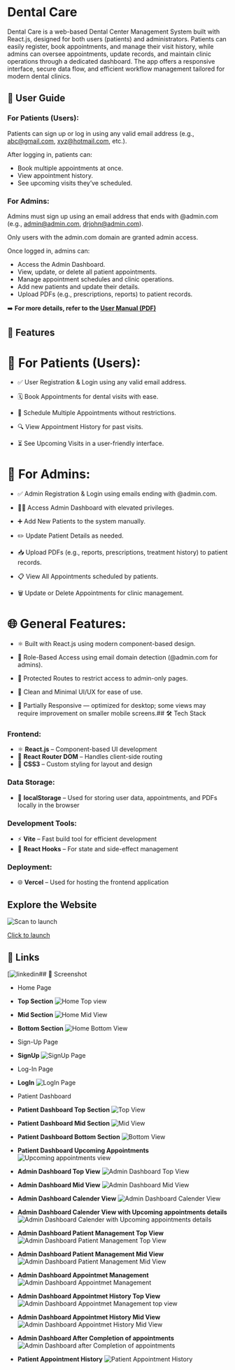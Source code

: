 
# Dental Care
Dental Care is a web-based Dental Center Management System built with React.js, designed for both users (patients) and administrators. Patients can easily register, book appointments, and manage their visit history, while admins can oversee appointments, update records, and maintain clinic operations through a dedicated dashboard. The app offers a responsive interface, secure data flow, and efficient workflow management tailored for modern dental clinics.

## 👥 User Guide

### For Patients (Users):
Patients can sign up or log in using any valid email address (e.g., abc@gmail.com, xyz@hotmail.com, etc.).

After logging in, patients can:

* Book multiple appointments at once.
* View appointment history.
* See upcoming visits they’ve scheduled.

### For Admins:
Admins must sign up using an email address that ends with @admin.com (e.g., admin@admin.com, drjohn@admin.com).

Only users with the admin.com domain are granted admin access.

Once logged in, admins can:

* Access the Admin Dashboard.
* View, update, or delete all patient appointments.
* Manage appointment schedules and clinic operations.
* Add new patients and update their details.
* Upload PDFs (e.g., prescriptions, reports) to patient records.

➡️ **For more details, refer to the [User Manual (PDF)](./path-to-your-pdf.pdf)**  

## 🚀 Features

# 🦷 For Patients (Users):
* ✅ User Registration & Login using any valid email address.

* 🗓️ Book Appointments for dental visits with ease.

* 📅 Schedule Multiple Appointments without restrictions.

* 🔍 View Appointment History for past visits.

* ⏳ See Upcoming Visits in a user-friendly interface.

# 🔐 For Admins:
* ✅ Admin Registration & Login using emails ending with @admin.com.

* 🧑‍⚕️ Access Admin Dashboard with elevated privileges.

* ➕ Add New Patients to the system manually.

* ✏️ Update Patient Details as needed.

* 📥 Upload PDFs (e.g., reports, prescriptions, treatment history) to patient records.

* 📋 View All Appointments scheduled by patients.

* 🗑️ Update or Delete Appointments for clinic management.

# 🌐 General Features:
* ⚛️ Built with React.js using modern component-based design.

* 🧠 Role-Based Access using email domain detection (@admin.com for admins).

* 🔐 Protected Routes to restrict access to admin-only pages.

* 🎨 Clean and Minimal UI/UX for ease of use.

* 📱 Partially Responsive — optimized for desktop; some views may require improvement on smaller mobile screens.## 🛠️ Tech Stack

### Frontend:
- ⚛️ **React.js** – Component-based UI development
- 🧭 **React Router DOM** – Handles client-side routing
- 💅 **CSS3** – Custom styling for layout and design

### Data Storage:
- 💾 **localStorage** – Used for storing user data, appointments, and PDFs locally in the browser

### Development Tools:
- ⚡ **Vite** – Fast build tool for efficient development
- 🧪 **React Hooks** – For state and side-effect management

### Deployment:
- 🌐 **Vercel** – Used for hosting the frontend application


## Explore the Website


![Scan to launch](https://github.com/RahulRouchanGogoi/Dental-Center-Management-using-ReactJs/blob/main/Readme%20Images/Dental%20Care%20QR.png)

[Click to launch](https://dental-center-management-using-reac.vercel.app/)
## 🔗 Links

[![linkedin](https://www.linkedin.com/in/rahul-rouchan-gogoi-04072001r)## 📸 Screenshot

* Home Page
- **Top Section** ![Home Top view](https://github.com/RahulRouchanGogoi/Dental-Center-Management-using-ReactJs/blob/main/Readme%20Images/Home%20Top%20Image.png)

- **Mid Section** ![Home Mid View](https://github.com/RahulRouchanGogoi/Dental-Center-Management-using-ReactJs/blob/main/Readme%20Images/Home%20Mid%20Image.png)

- **Bottom Section** ![Home Bottom View](https://github.com/RahulRouchanGogoi/Dental-Center-Management-using-ReactJs/blob/main/Readme%20Images/Home%20Bottom%20Image.png)

* Sign-Up Page
- **SignUp** ![SignUp Page](https://github.com/RahulRouchanGogoi/Dental-Center-Management-using-ReactJs/blob/main/Readme%20Images/Sign-Up.png)

* Log-In Page
- **LogIn** ![LogIn Page](https://github.com/RahulRouchanGogoi/Dental-Center-Management-using-ReactJs/blob/main/Readme%20Images/Log-In.png)

* Patient Dashboard
- **Patient Dashboard Top Section** ![Top View](https://github.com/RahulRouchanGogoi/Dental-Center-Management-using-ReactJs/blob/main/Readme%20Images/Patient-home-screen-top-img.png)

- **Patient Dashboard Mid Section** ![Mid View](https://github.com/RahulRouchanGogoi/Dental-Center-Management-using-ReactJs/blob/main/Readme%20Images/Patient-home-screen-mid-img.png)

- **Patient Dashboard Bottom Section** ![Bottom View](https://github.com/RahulRouchanGogoi/Dental-Center-Management-using-ReactJs/blob/main/Readme%20Images/Patient-home-screen-bottom-img.png)

- **Patient Dashboard Upcoming Appointments** ![Upcoming appointments view](https://github.com/RahulRouchanGogoi/Dental-Center-Management-using-ReactJs/blob/main/Readme%20Images/Patient-home-screen-appointmet-img.png)

- **Admin Dashboard Top View** ![Admin Dashboard Top View](https://github.com/RahulRouchanGogoi/Dental-Center-Management-using-ReactJs/blob/main/Readme%20Images/Admin%20Dashboard%20Top%20Image.png)

- **Admin Dashboard Mid View** ![Admin Dashboard Mid View](https://github.com/RahulRouchanGogoi/Dental-Center-Management-using-ReactJs/blob/main/Readme%20Images/Admin%20Dashboard%20Mid%20Image.png)

- **Admin Dashboard Calender View** ![Admin Dashboard Calender View](https://github.com/RahulRouchanGogoi/Dental-Center-Management-using-ReactJs/blob/main/Readme%20Images/Admin%20Calender%20view.png)

- **Admin Dashboard Calender View with Upcoming appointments details** ![Admin Dashboard Calender with Upcoming appointments details](https://github.com/RahulRouchanGogoi/Dental-Center-Management-using-ReactJs/blob/main/Readme%20Images/Admin%20Calender%20view%20with%20details.png)

- **Admin Dashboard Patient Management Top View** ![Admin Dashboard Patient Management Top View](https://github.com/RahulRouchanGogoi/Dental-Center-Management-using-ReactJs/blob/main/Readme%20Images/Admin%20Patient%20Management.png)

- **Admin Dashboard Patient Management Mid View** ![Admin Dashboard Patient Management Mid View](https://github.com/RahulRouchanGogoi/Dental-Center-Management-using-ReactJs/blob/main/Readme%20Images/Admin%20Patient%20Managemnet%20Mid%20view.png)

- **Admin Dashboard Appointmet Management** ![Admin Dashboard Appointmet Management](https://github.com/RahulRouchanGogoi/Dental-Center-Management-using-ReactJs/blob/main/Readme%20Images/Admin%20Appointmenrt%20Management.png)

- **Admin Dashboard Appointmet History Top View** ![Admin Dashboard Appointmet Management top view](https://github.com/RahulRouchanGogoi/Dental-Center-Management-using-ReactJs/blob/main/Readme%20Images/Admin%20Appointment%20history%20top%20view.png)

- **Admin Dashboard Appointmet History Mid View** ![Admin Dashboard Appointmet History Mid View](https://github.com/RahulRouchanGogoi/Dental-Center-Management-using-ReactJs/blob/main/Readme%20Images/Admin%20Appointment%20history%20mid%20view.png)


- **Admin Dashboard After Completion of appointments** ![Admin Dashboard after Completion of appointments](https://github.com/RahulRouchanGogoi/Dental-Center-Management-using-ReactJs/blob/main/Readme%20Images/Admin%20dashboard%20after%20completion.png)

- **Patient Appointment History** ![Patient Appointment History](https://github.com/RahulRouchanGogoi/Dental-Center-Management-using-ReactJs/blob/main/Readme%20Images/patient%20appointment%20history.png)

